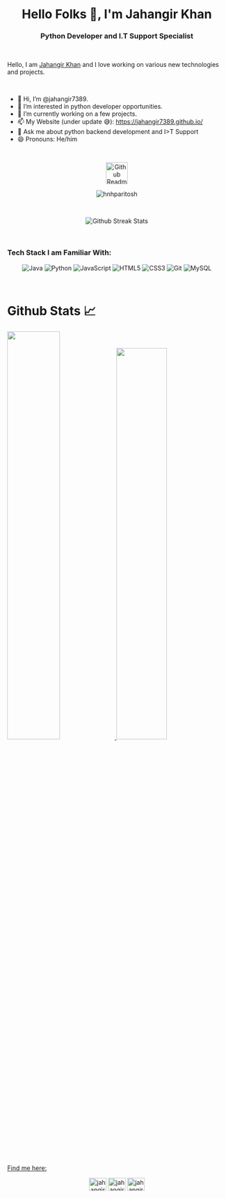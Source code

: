 <h1 align="center">Hello Folks 👋, I'm Jahangir Khan</h1>
<h3 align="center">Python Developer and I.T Support Specialist</h3>
<br>

Hello, I am [Jahangir Khan](https://www.linkedin.com/in/jahangir-khan-20772785//) and I love working on various new technologies and projects. 

<br>
  
- 👋 Hi, I’m @jahangir7389.
- 👀 I’m interested in python developer opportunities.
- 🌱 I’m currently working on a few projects.
- 📫 My Website (under update 😅): https://jahangir7389.github.io/
- 💬 Ask me about python backend development and I>T Support
- 😄 Pronouns: He/him
<br>

<p align="center">
 <img width="50px" src="https://res.cloudinary.com/anuraghazra/image/upload/v1594908242/logo_ccswme.svg" align="center" alt="Github Readme Stats" />
 <p align="center"> <img src="https://komarev.com/ghpvc/?username=hnhparitosh" alt="hnhparitosh"/> </p> 
</p>
<br>
<p align="center">
<img src="https://github-readme-streak-stats.herokuapp.com/?user=hnhparitosh&theme=tokyonight&hide_border=true" alt="Github Streak Stats">
</p>
<br>

### Tech Stack I am Familiar With:  

<p align="center">
<img alt="Java" src ="https://img.shields.io/badge/java%20-%23E34F26.svg?&style=for-the-badge&logo=java&logoColor=white"/>
<img alt="Python" src="https://img.shields.io/badge/python%20-%2314354C.svg?&style=for-the-badge&logo=python&logoColor=white"/>
<img alt="JavaScript" src="https://img.shields.io/badge/javascript%20-%23323330.svg?&style=for-the-badge&logo=javascript&logoColor=%23F7DF1E"/>
<img alt="HTML5" src="https://img.shields.io/badge/html5%20-%23E34F26.svg?&style=for-the-badge&logo=html5&logoColor=white"/>
<img alt="CSS3" src="https://img.shields.io/badge/css3%20-%231572B6.svg?&style=for-the-badge&logo=css3&logoColor=white"/>
<img alt="Git" src="https://img.shields.io/badge/git%20-%23E34F26.svg?&style=for-the-badge&logo=git&logoColor=white"/>
<img alt="MySQL" src="https://img.shields.io/badge/mysql%20-%2300599C.svg?&style=for-the-badge&logo=mysql&logoColor=white"/>
  
<br/>
</p>

<br>

# Github Stats 📈

<a href="https://github.com/jahangir7389">
    <img src="https://github-readme-stats.vercel.app/api?username=jahangir7389&count_private=true&show_icons=true&hide_border=true&theme=tokyonight"
         width="49%"/>
</a>


<a href="https://github.com/jahangir7389?tab=repositories">
  <img src="https://github-readme-stats.vercel.app/api/top-langs/?username=jahangir7389&layout=compact&theme=tokyonight&langs_count=10&hide_border=true"
            width="48% />
</a>
                   
<br>
                   
<br>
                                                                                                                                           
<h3 align="center">Find me here:</h3>
                  
<p align="center">
 <a href="https://www.leetcode.com/jahangirkhan82" target="blank"><img align="center" src="https://raw.githubusercontent.com/rahuldkjain/github-profile-readme-generator/master/src/images/icons/Social/leet-code.svg" alt="jahangir7389/" height="30" width="40" /></a>
 <a href="https://www.linkedin.com/in/jahangir-khan-20772785/" target="blank"><img align="center" src="https://raw.githubusercontent.com/rahuldkjain/github-profile-readme-generator/master/src/images/icons/Social/linked-in-alt.svg" alt="jahangir7389" height="30" width="40" /></a>
<a href="https://twitter.com/jahangir7389" target="blank"><img align="center" src="https://raw.githubusercontent.com/rahuldkjain/github-profile-readme-generator/master/src/images/icons/Social/twitter.svg" alt="jahangir7389" height="30" width="40" /></a>
</p>
